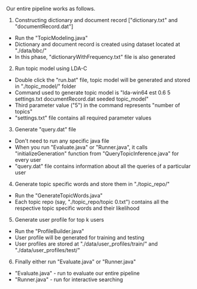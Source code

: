 Our entire pipeline works as follows.

1. Constructing dictionary and document record ["dictionary.txt" and "documentRecord.dat"]

  * Run the "TopicModeling.java"
  * Dictionary and document record is created using dataset located at "./data/bbc/"
  * In this phase, "dictionaryWithFrequency.txt" file is also generated

2. Run topic model using LDA-C

  * Double click the "run.bat" file, topic model will be generated and stored in "./topic_model/" folder
  * Command used to generate topic model is "lda-win64 est 0.6 5 settings.txt documentRecord.dat seeded topic_model"
  * Third parameter value ("5") in the command represents "number of topics"
  * "settings.txt" file contains all required parameter values

3. Generate "query.dat" file

 * Don't need to run any specific java file
 * When you run "Evaluate.java" or "Runner.java", it calls "initializeGeneration" function from "QueryTopicInference.java" for every user
 * "query.dat" file contains information about all the queries of a particular user

4. Generate topic specific words and store them in "./topic_repo/"

 * Run the "GenerateTopicWords.java"
 * Each topic repo (say, "./topic_repo/topic 0.txt") contains all the respective topic specific words and their likelihood

5. Generate user profile for top k users

 * Run the "ProfileBuilder.java"
 * User profile will be generated for training and testing 
 * User profiles are stored at "./data/user_profiles/train/" and "./data/user_profiles/test/"

6. Finally either run "Evaluate.java" or "Runner.java"

 * "Evaluate.java" - run to evaluate our entire pipeline
 * "Runner.java" - run for interactive searching
